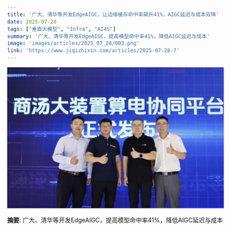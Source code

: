 ```yaml
---
title: '广大、清华等开发EdgeAIGC，让边缘缓存命中率飙升41%，AIGC延迟与成本双降'
date: 2025-07-28
tags: ["垂直大模型", "Infra", "AI4S"]
summary: '广大、清华等开发EdgeAIGC，提高模型命中率41%，降低AIGC延迟与成本'
image: 'images/articles/2025_07_28/003.png'
link: 'https://www.jiqizhixin.com/articles/2025-07-28-7'
---
```

![广大、清华等开发EdgeAIGC，让边缘缓存命中率飙升41%，AIGC延迟与成本双降](images/articles/2025_07_28/003.png)

**摘要**: 广大、清华等开发EdgeAIGC，提高模型命中率41%，降低AIGC延迟与成本
